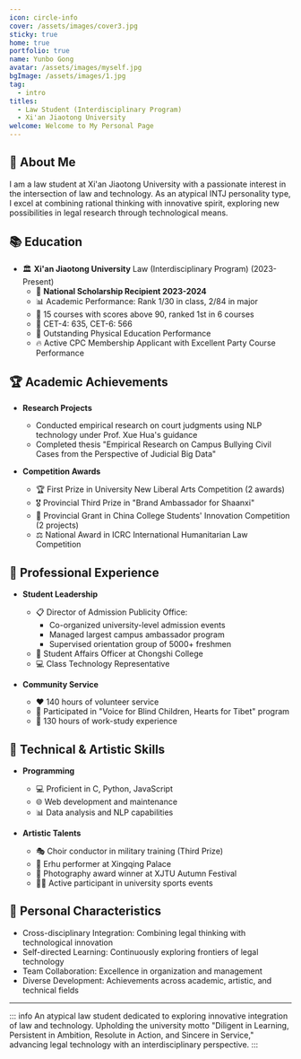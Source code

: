 ```yaml
---
icon: circle-info
cover: /assets/images/cover3.jpg
sticky: true
home: true
portfolio: true
name: Yunbo Gong
avatar: /assets/images/myself.jpg
bgImage: /assets/images/1.jpg
tag:
  - intro
titles:
  - Law Student (Interdisciplinary Program)
  - Xi'an Jiaotong University
welcome: Welcome to My Personal Page
---
```


## 👋 About Me

I am a law student at Xi'an Jiaotong University with a passionate interest in the intersection of law and technology. As an atypical INTJ personality type, I excel at combining rational thinking with innovative spirit, exploring new possibilities in legal research through technological means.

## 📚 Education

- 🏛️ **Xi'an Jiaotong University** Law (Interdisciplinary Program) (2023-Present)
  - 🏅 **National Scholarship Recipient 2023-2024**
  - 📊 Academic Performance: Rank 1/30 in class, 2/84 in major
  - 🌟 15 courses with scores above 90, ranked 1st in 6 courses
  - 🎯 CET-4: 635, CET-6: 566
  - 💪 Outstanding Physical Education Performance
  - 🔥 Active CPC Membership Applicant with Excellent Party Course Performance

## 🏆 Academic Achievements

- **Research Projects**
  - Conducted empirical research on court judgments using NLP technology under Prof. Xue Hua's guidance
  - Completed thesis "Empirical Research on Campus Bullying Civil Cases from the Perspective of Judicial Big Data"
  
- **Competition Awards**
  - 🏆 First Prize in University New Liberal Arts Competition (2 awards)
  - 🎖️ Provincial Third Prize in "Brand Ambassador for Shaanxi"
  - 🌟 Provincial Grant in China College Students' Innovation Competition (2 projects)
  - ⚖️ National Award in ICRC International Humanitarian Law Competition

## 💼 Professional Experience

- **Student Leadership**
  - 📋 Director of Admission Publicity Office:
    - Co-organized university-level admission events
    - Managed largest campus ambassador program
    - Supervised orientation group of 5000+ freshmen
  - 🏢 Student Affairs Officer at Chongshi College
  - 💻 Class Technology Representative

- **Community Service**
  - ❤️ 140 hours of volunteer service
  - 🌟 Participated in "Voice for Blind Children, Hearts for Tibet" program
  - 💪 130 hours of work-study experience

## 🔧 Technical & Artistic Skills

- **Programming**
  - 💻 Proficient in C, Python, JavaScript
  - 🌐 Web development and maintenance
  - 📊 Data analysis and NLP capabilities

- **Artistic Talents**
  - 🎭 Choir conductor in military training (Third Prize)
  - 🎻 Erhu performer at Xingqing Palace
  - 📸 Photography award winner at XJTU Autumn Festival
  - 🏃‍♂️ Active participant in university sports events

## 🌟 Personal Characteristics

- Cross-disciplinary Integration: Combining legal thinking with technological innovation
- Self-directed Learning: Continuously exploring frontiers of legal technology
- Team Collaboration: Excellence in organization and management
- Diverse Development: Achievements across academic, artistic, and technical fields

---

::: info
An atypical law student dedicated to exploring innovative integration of law and technology. Upholding the university motto "Diligent in Learning, Persistent in Ambition, Resolute in Action, and Sincere in Service," advancing legal technology with an interdisciplinary perspective.
:::